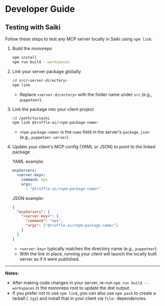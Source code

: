 # Developer Guide

## Testing with Saiki

Follow these steps to test any MCP server locally in Saiki using `npm link`:

1. Build the monorepo

   ```bash
   npm install
   npm run build --workspaces
   ```

2. Link your server package globally

   ```bash
   cd src/<server-directory>
   npm link
   ```

   - Replace `<server-directory>` with the folder name under `src` (e.g., `puppeteer`).

3. Link the package into your client project

   ```bash
   cd /path/to/saiki
   npm link @truffle-ai/<npm-package-name>
   ```

   - `<npm-package-name>` is the `name` field in the server's `package.json` (e.g., `puppeteer-server`).

4. Update your client's MCP config (YAML or JSON) to point to the linked package

   YAML example:
   ```yaml
   mcpServers:
     <server-key>:
       command: npx
       args:
         - "@truffle-ai/<npm-package-name>"
   ```

   JSON example:
   ```json
   {
     "mcpServers": {
       "<server-key>": {
         "command": "npx",
         "args": ["@truffle-ai/<npm-package-name>"]
       }
     }
   }
   ```

   - `<server-key>` typically matches the directory name (e.g., `puppeteer`).
   - With the link in place, running your client will launch the locally built server as if it were published.

---

**Notes:**

- After making code changes in your server, re-run `npm run build --workspaces` in the monorepo root to update the dist output.
- If you prefer not to use `npm link`, you can also use `npm pack` to create a tarball (`.tgz`) and install that in your client via `file:` dependencies. 